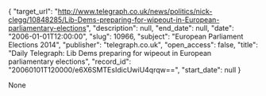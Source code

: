 {
  "target_url": "http://www.telegraph.co.uk/news/politics/nick-clegg/10848285/Lib-Dems-preparing-for-wipeout-in-European-parliamentary-elections", 
  "description": null, 
  "end_date": null, 
  "date": "2006-01-01T12:00:00", 
  "slug": 10966, 
  "subject": "European Parliament Elections 2014", 
  "publisher": "telegraph.co.uk", 
  "open_access": false, 
  "title": "Daily Telegraph: Lib Dems preparing for wipeout in European parliamentary elections", 
  "record_id": "20060101T120000/e6X6SMTEsIdicUwiU4qrqw==", 
  "start_date": null
}

None